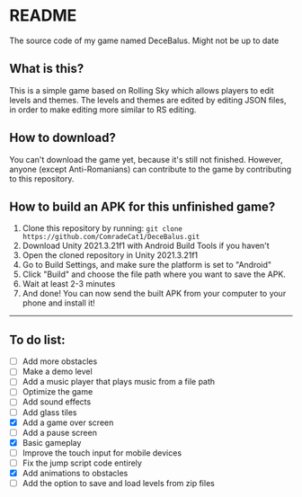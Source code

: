 # README
The source code of my game named DeceBalus. Might not be up to date

## What is this?
This is a simple game based on Rolling Sky which allows players to edit levels and themes.
The levels and themes are edited by editing JSON files, in order to make editing more similar to RS editing.

## How to download?
You can't download the game yet, because it's still not finished. However, anyone (except Anti-Romanians) can contribute to the game by contributing to this repository.

## How to build an APK for this unfinished game?
1. Clone this repository by running:
```git clone https://github.com/ComradeCat1/DeceBalus.git```
2. Download Unity 2021.3.21f1 with Android Build Tools if you haven't
3. Open the cloned repository in Unity 2021.3.21f1
4. Go to Build Settings, and make sure the platform is set to "Android"
5. Click "Build" and choose the file path where you want to save the APK.
6. Wait at least 2-3 minutes
7. And done! You can now send the built APK from your computer to your phone and install it!

---

## To do list:
- [ ] Add more obstacles
- [ ] Make a demo level
- [ ] Add a music player that plays music from a file path
- [ ] Optimize the game
- [ ] Add sound effects
- [ ] Add glass tiles
- [x] Add a game over screen
- [ ] Add a pause screen
- [x] Basic gameplay
- [ ] Improve the touch input for mobile devices
- [ ] Fix the jump script code entirely
- [x] Add animations to obstacles
- [ ] Add the option to save and load levels from zip files
